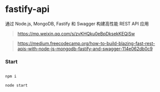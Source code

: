 # fastify-api

通过 Node.js, MongoDB, Fastify 和 Swagger 构建高性能 REST API 应用

> https://mp.weixin.qq.com/s/zvKHQku0eBpDksekKEQiSw

>https://medium.freecodecamp.org/how-to-build-blazing-fast-rest-apis-with-node-js-mongodb-fastify-and-swagger-114e062db0c9

### Start

```bash

npm i

node start

```